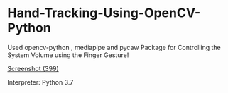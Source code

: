 # Hand-Tracking-Using-OpenCV-Python

Used opencv-python , mediapipe and pycaw Package for Controlling the System Volume using the Finger Gesture!

[Screenshot (399)](https://user-images.githubusercontent.com/70792594/114279444-58a2eb80-9a52-11eb-892c-f4c1ea138031.png)

Interpreter: Python 3.7
